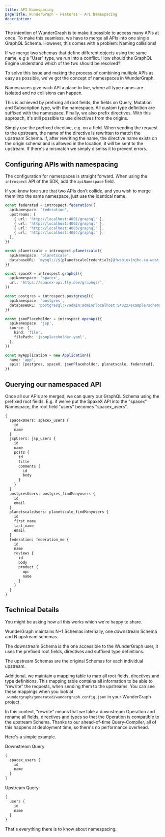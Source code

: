 ```yaml
---
title: API Namespacing
pageTitle: WunderGraph - Features - API Namespacing
description:
---
```


The intention of WunderGraph is to make it possible to access many APIs at once.
To make this seamless, we have to merge all APIs into one single GraphQL Schema.
However, this comes with a problem: Naming collisions!

If we merge two schemas that define different objects using the same name, e.g a "User" type,
we run into a conflict. How should the GraphQL Engine understand which of the two should be resolved?

To solve this issue and making the process of combining multiple APIs as easy as possible,
we've got the concept of namespaces in WunderGraph.

Namespaces give each API a place to live,
where all type names are isolated and no collisions can happen.

This is achieved by prefixing all root fields, the fields on Query, Mutation and Subscription type,
with the namespace. All custom type definition are suffixed with the namespace.
Finally, we also prefix directives. With this approach,
it's still possible to use directives from the origins.

Simply use the prefixed directive, e.g. on a field.
When sending the request to the upstream, the name of the directive is rewritten to match the upstream Schema.
If, after rewriting the name, the directive name exists on the origin schema and is allowed in the location,
it will be sent to the upstream.
If there's a mismatch we simply dismiss it to prevent errors.

## Configuring APIs with namespacing

The configuration for namespaces is straight forward.
When using the `introspect` API of the SDK,
add the `apiNamespace` field.

If you know fore sure that two APIs don't collide, and you wish to merge them into the same namespace,
just use the identical name.

```typescript
const federated = introspect.federation({
  apiNamespace: 'federation',
  upstreams: [
    { url: 'http://localhost:4001/graphql' },
    { url: 'http://localhost:4002/graphql' },
    { url: 'http://localhost:4003/graphql' },
    { url: 'http://localhost:4004/graphql' },
  ],
})

const planetscale = introspect.planetscale({
  apiNamespace: 'planetscale',
  databaseURL: `mysql://${planetscaleCredentials}@fwsbiox1njhc.eu-west-3.psdb.cloud/test?sslaccept=strict`,
})

const spaceX = introspect.graphql({
  apiNamespace: 'spacex',
  url: 'https://spacex-api.fly.dev/graphql/',
})

const postgres = introspect.postgresql({
  apiNamespace: 'postgres',
  databaseURL: 'postgresql://admin:admin@localhost:54322/example?schema=public',
})

const jsonPlaceholder = introspect.openApi({
  apiNamespace: 'jsp',
  source: {
    kind: 'file',
    filePath: 'jsonplaceholder.yaml',
  },
})

const myApplication = new Application({
  name: 'app',
  apis: [postgres, spaceX, jsonPlaceholder, planetscale, federated],
})
```

## Querying our namespaced API

Once all our APIs are merged,
we can query our GraphQL Schema using the prefixed root fields.
E.g. if we've put the SpaxeX API into the "spacex" Namespace,
the root field "users" becomes "spacex_users".

```graphql
{
  spacexUsers: spacex_users {
    id
    name
  }
  jspUsers: jsp_users {
    id
    name
    posts {
      id
      title
      comments {
        id
        body
      }
    }
  }
  postgresUsers: postgres_findManyusers {
    id
    email
  }
  planetscaleUsers: planetscale_findManyusers {
    id
    first_name
    last_name
    email
  }
  federation: federation_me {
    id
    name
    reviews {
      id
      body
      product {
        upc
        name
      }
    }
  }
}
```

## Technical Details

You might be asking how all this works which we're happy to share.

WunderGraph maintains N+1 Schemas internally,
one downstream Schema and N upstream schemas.

The downstream Schema is the one accessible to the WunderGraph user,
it uses the prefixed root fields, directives and suffixed type definitions.

The upstream Schemas are the original Schemas for each individual upstream.

Additional, we maintain a mapping table to map all root fields, directives and type definitions.
This mapping table contains all information to be able to "rewrite" the requests, when sending them to the upstreams.
You can see these mappings when you look at `.wundergraph/generated/wundergraph.config.json` in your WunderGraph project.

In this context, "rewrite" means that we take a downstream Operation and rename all fields, directives and types
so that the Operation is compatible to the upstream Schema.
Thanks to our ahead-of-time Query-Compiler, all of this happens at deployment time,
so there's no performance overhead.

Here's a simple example.

Downstream Query:

```graphql
{
  spacex_users {
    id
    name
  }
}
```

Upstream Query:

```graphql
{
  users {
    id
    name
  }
}
```

That's everything there is to know about namespacing.
